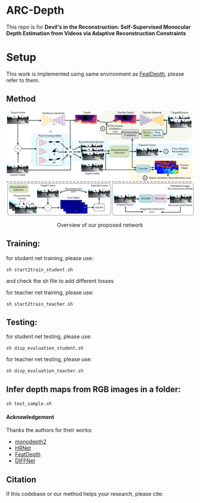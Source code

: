 # ARC-Depth

This repo is for **Devil's in the Reconstruction: Self-Supervised Monocular Depth Estimation from Videos via Adaptive Reconstruction Constraints**

# Setup
This work is implemented using same environment as [FeatDepth](https://github.com/sconlyshootery/FeatDepth), please refer to them.

<!-- ## Comparing with others
![](images/table1.png) -->

## Method
<p align="center">
  <img src="images/overview.png" alt="overviewpng" width="800" />
</p>
<p align="center">Overview of our proposed network</p>

## Training:

for student net training, please use:
```
sh start2train_student.sh
```
and check the sh file to add different losses


for teacher net training, please use:
```
sh start2train_teacher.sh
```

## Testing:

for student net testing, please use:
```
sh disp_evaluation_student.sh
```


for teacher net testing, please use:
```
sh disp_evaluation_teacher.sh
```

## Infer depth maps from RGB images in a folder:

```
sh test_sample.sh
```

#### Acknowledgement
 Thanks the authors for their works:
 - [monodepth2](https://github.com/nianticlabs/monodepth2)
 - [HRNet](https://github.com/HRNet/HRNet-Semantic-Segmentation)
 - [FeatDepth](https://github.com/sconlyshootery/FeatDepth)
 - [DIFFNet](https://github.com/brandleyzhou/DIFFNet)

## Citation

If this codebase or our method helps your research, please cite:
